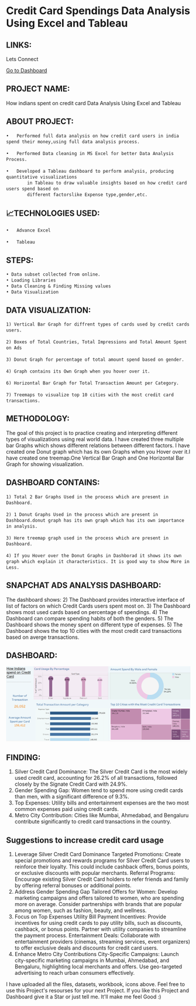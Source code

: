 # Credit Card Spendings Data Analysis Using Excel and Tableau

## LINKS:

Lets Connect

[Go to Dashboard](https://public.tableau.com/authoring/HowIndiansspendoncreditcard/Dashboard1#1)

## PROJECT NAME:

How indians spent on credit card Data Analysis Using Excel and Tableau

## ABOUT PROJECT:

    •	Performed full data analysis on how credit card users in india spend their money,using full data analysis process.

    •	Performed Data cleaning in MS Excel for better Data Analysis Process.

    •	Developed a Tableau dashboard to perform analysis, producing quantitative visualizations 
            in Tableau to draw valuable insights based on how credit card users spend based on 
            different factorslike Expense type,gender,etc.
            

## 📈TECHNOLOGIES USED:

    •	Advance Excel

    •	Tableau

## STEPS:

    • Data subset collected from online.
    • Loading Libraries
    • Data Cleaning & Finding Missing values
    • Data Visualization
    
 
## DATA VISUALIZATION:

    1) Vertical Bar Graph for diffrent types of cards used by credit cards users.

    2) Boxes of Total Countries, Total Impressions and Total Amount Spent on Ads

    3) Donut Graph for percentage of total amount spend based on gender.

    4) Graph contains its Own Graph when you hover over it.

    6) Horizontal Bar Graph for Total Transaction Amount per Category.

    7) Treemaps to visualize top 10 cities with the most credit card transactions.

## METHODOLOGY:

The goal of this project is to practice creating and interpreting different types of visualizations using real world data. I have created three multiple bar Graphs 
which shows different relations between different factors. I have created one Donut graph which has its own Graphs when you Hover over it.I have created one treemap.One Vertical Bar Graph and One Horizontal Bar Graph for showing visualization.

## DASHBOARD CONTAINS:

    1) Total 2 Bar Graphs Used in the process which are present in Dashboard.

    2) 1 Donut Graphs Used in the process which are present in Dashboard.donut graph has its own graph which has its own importance in analysis.

    3) Here treemap graph used in the process which are present in Dashboard.

    4) If you Hover over the Donut Graphs in Dashborad it shows its own graph which explain it characteristics. It is good way to show More in Less.

## SNAPCHAT ADS ANALYSIS DASHBOARD:

The dashboard shows:
   2) The Dashboard provides interactive interface of list of factors on which Credit Cards users spent most on.
   3) The Dashboard shows most used cards based on percentage of spendings.
   4) The Dashboard can compare spending habits of both the genders.
   5) The Dashboard shows the money spent on different type of expenses.
   5) The Dashboard shows the top 10 cities with the most credit card transactions based on averge transactions.
 
## DASHBOARD:

![Snapchat Dashboard Yellow](https://github.com/devank99/How-Indians-Spend-on-Credit-Card-Tableau-Dashboard-/blob/70ff81bf94a40abc2a56cd2cd4d9d4152c194fd9/Tableau%20dashboard.png)


## FINDING:

1) Silver Credit Card Dominance: The Silver Credit Card is the most widely used credit card, accounting for 26.2% of all transactions, followed closely by the Signate Credit Card with 
   24.9%.
2) Gender Spending Gap: Women tend to spend more using credit cards than men, with a significant difference of 9.3%.
3) Top Expenses: Utility bills and entertainment expenses are the two most common expenses paid using credit cards.
4) Metro City Contribution: Cities like Mumbai, Ahmedabad, and Bengaluru contribute significantly to credit card transactions in the country.

## Suggestions to increase credit card usage

1. Leverage Silver Credit Card Dominance
Targeted Promotions: Create special promotions and rewards programs for Silver Credit Card users to reinforce their loyalty. This could include cashback offers, bonus points, or exclusive discounts with popular merchants.
Referral Programs: Encourage existing Silver Credit Card holders to refer friends and family by offering referral bonuses or additional points.
2. Address Gender Spending Gap
Tailored Offers for Women: Develop marketing campaigns and offers tailored to women, who are spending more on average. Consider partnerships with brands that are popular among women, such as fashion, beauty, and wellness.
3. Focus on Top Expenses
Utility Bill Payment Incentives: Provide incentives for using credit cards to pay utility bills, such as discounts, cashback, or bonus points. Partner with utility companies to streamline the payment process.
Entertainment Deals: Collaborate with entertainment providers (cinemas, streaming services, event organizers) to offer exclusive deals and discounts for credit card users.
4. Enhance Metro City Contributions
City-Specific Campaigns: Launch city-specific marketing campaigns in Mumbai, Ahmedabad, and Bengaluru, highlighting local merchants and offers. Use geo-targeted advertising to reach urban consumers effectively.


I have uploaded all the files, datasets, workbook, icons above. Feel free to use this Project's resourses for your next Project. If you like this Project and Dashboard give it a Star or just tell me. It'll make me feel Good :)


